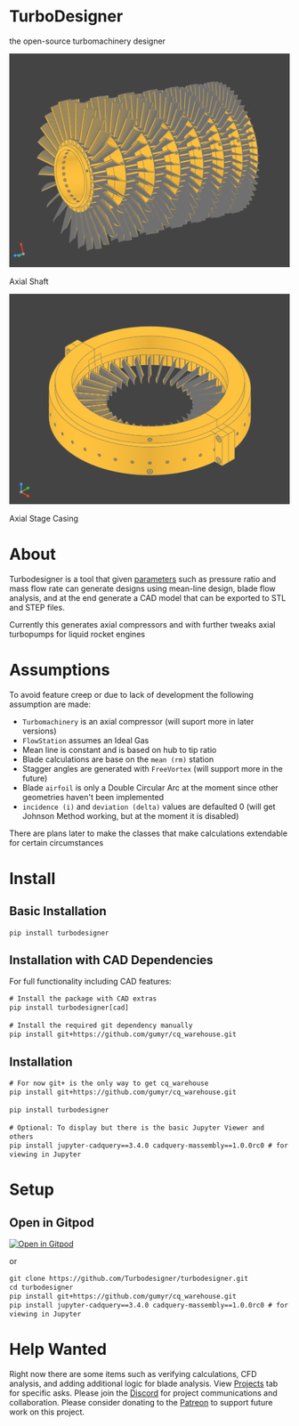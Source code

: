 # TurboDesigner
the open-source turbomachinery designer 


![assets/shaft.png](assets/shaft.png)
<p>Axial Shaft</p>

![assets/stage_casing.png](assets/stage_casing.png)
<p>Axial Stage Casing</p>

# About
Turbodesigner is a tool that given [parameters](https://github.com/Turbodesigner/turbodesigner/blob/main/tests/designs/mark1.json) such as pressure ratio and mass flow rate can generate designs using mean-line design, blade flow analysis, and at the end generate a CAD model that can be exported to STL and STEP files.

Currently this generates axial compressors and with further tweaks axial turbopumps for liquid rocket engines

# Assumptions
To avoid feature creep or due to lack of development the following assumption are made:
* `Turbomachinery` is an axial compressor (will suport more in later versions)
* `FlowStation` assumes an Ideal Gas
* Mean line is constant and is based on hub to tip ratio
* Blade calculations are base on the `mean (rm)` station
* Stagger angles are generated with `FreeVortex` (will support more in the future) 
* Blade `airfoil` is only a Double Circular Arc at the moment since other geometries haven't been implemented
* `incidence (i)` and `deviation (delta)` values are defaulted 0 (will get Johnson Method working, but at the moment it is disabled)

There are plans later to make the classes that make calculations
extendable for certain circumstances

# Install

## Basic Installation
```
pip install turbodesigner
```

## Installation with CAD Dependencies
For full functionality including CAD features:
```
# Install the package with CAD extras
pip install turbodesigner[cad]

# Install the required git dependency manually
pip install git+https://github.com/gumyr/cq_warehouse.git
```

## Installation
```
# For now git+ is the only way to get cq_warehouse
pip install git+https://github.com/gumyr/cq_warehouse.git

pip install turbodesigner

# Optional: To display but there is the basic Jupyter Viewer and others
pip install jupyter-cadquery==3.4.0 cadquery-massembly==1.0.0rc0 # for viewing in Jupyter
```


# Setup

## Open in Gitpod
[![Open in Gitpod](https://gitpod.io/button/open-in-gitpod.svg)](https://gitpod.io/github.com/`/turbodesigner)

or 

```
git clone https://github.com/Turbodesigner/turbodesigner.git
cd turbodesigner
pip install git+https://github.com/gumyr/cq_warehouse.git
pip install jupyter-cadquery==3.4.0 cadquery-massembly==1.0.0rc0 # for viewing in Jupyter
```

# Help Wanted
Right now there are some items such as verifying calculations, CFD analysis, and adding additional logic for blade analysis. View [Projects](https://github.com/orgs/Turbodesigner/projects/1) tab for specific asks. Please join the [Discord](https://discord.gg/H7qRauGkQ6) for project communications and collaboration. Please consider donating to the [Patreon](https://www.patreon.com/openorion) to support future work on this project.
